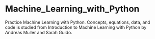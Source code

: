 # Machine_Learning_with_Python
Practice Machine Learning with Python. Concepts, equations, data, and code is studied from Introduction to Machine Learning with Python
by Andreas Muller and Sarah Guido.
